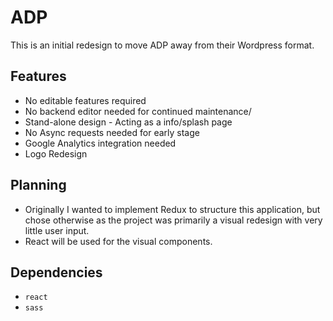 # ADP
This is an initial redesign to move ADP away from their Wordpress format.

## Features
- No editable features required
- No backend editor needed for continued maintenance/
- Stand-alone design - Acting as a info/splash page
- No Async requests needed for early stage
- Google Analytics integration needed
- Logo Redesign

## Planning
- Originally I wanted to implement Redux to structure this application, but chose otherwise as the project was primarily a visual redesign with very little user input.
- React will be used for the visual components.

## Dependencies
- `react`
- `sass`
